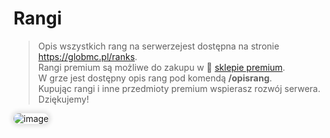 <style>
img:not(.medium-zoom-image--opened):not(.navbar-link-icon) {
    width: 500px; /* Maksymalna szerokość */
    max-height: 500px; /* Maksymalna wysokość */
    width: auto; /* Automatyczna szerokość */
    height: auto; /* Automatyczna wysokość */
    object-fit: contain; /* Dopasowanie bez przycinania */
    margin: 0 8px 4px 0;
    box-shadow: 0 0 6px 4px rgba(0, 0, 0, .1);
    border-radius: 10px;
}
</style>

# Rangi

> Opis wszystkich rang na serwerzejest dostępna na stronie https://globmc.pl/ranks.
<br> Rangi premium są możliwe do zakupu w 🏪 [sklepie premium](/shops).
<br>W grze jest dostępny opis rang pod komendą **/opisrang**.
<br>Kupując rangi i inne przedmioty premium wspierasz rozwój serwera. Dziękujemy!

![image](/pages/images/ranks/ranks-main.webp)